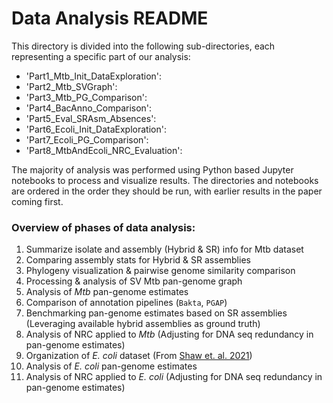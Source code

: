 # Data Analysis README

This directory is divided into the following sub-directories, each representing a specific part of our analysis: <br>
- 'Part1_Mtb_Init_DataExploration': <br>
- 'Part2_Mtb_SVGraph': 
- 'Part3_Mtb_PG_Comparison': 
- 'Part4_BacAnno_Comparison': 
- 'Part5_Eval_SRAsm_Absences': 
- 'Part6_Ecoli_Init_DataExploration': 
- 'Part7_Ecoli_PG_Comparison': 
- 'Part8_MtbAndEcoli_NRC_Evaluation': 


The majority of analysis was performed using Python based Jupyter notebooks to process and visualize results. The directories and notebooks are ordered in the order they should be run, with earlier results in the paper coming first.

### Overview of phases of data analysis:
1) Summarize isolate and assembly (Hybrid & SR) info for Mtb dataset
2) Comparing assembly stats for Hybrid & SR assemblies
3) Phylogeny visualization & pairwise genome similarity comparison
4) Processing & analysis of SV Mtb pan-genome graph
5) Analysis of *Mtb* pan-genome estimates
6) Comparison of annotation pipelines (`Bakta`, `PGAP`)
7) Benchmarking pan-genome estimates based on SR assemblies (Leveraging available hybrid assemblies as ground truth)
8) Analysis of NRC applied to *Mtb* (Adjusting for DNA seq redundancy in pan-genome estimates)
9) Organization of *E. coli* dataset (From [Shaw et. al. 2021](https://www.science.org/doi/10.1126/sciadv.abe3868))
10) Analysis of *E. coli* pan-genome estimates
11) Analysis of NRC applied to *E. coli* (Adjusting for DNA seq redundancy in pan-genome estimates)




